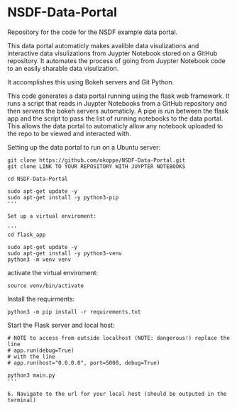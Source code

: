 # NSDF-Data-Portal
Repository for the code for the NSDF example data portal.

This data portal automaticly makes avalible data visulizations and interactive data visulizations from Juypter Notebook stored on a GitHub repository. It automates the process of going from Juypter Notebook code to an easily sharable data visulization. 

It accomplishes this using Bokeh servers and Git Python.

This code generates a data portal running using the flask web framework. It runs a script that reads in Juypter Notebooks from a GitHub repository and then servers the bokeh servers automaticly. A pipe is run between the flask app and the script to pass the list of running notebooks to the data portal. This allows the data portal to automaticly allow any notebook uploaded to the repo to be viewed and interacted with.

Setting up the data portal to run on a Ubuntu server:

```
git clone https://github.com/okoppe/NSDF-Data-Portal.git
git clone LINK TO YOUR REPOSITORY WITH JUYPTER NOTEBOOKS

cd NSDF-Data-Portal

sudo apt-get update -y
sudo apt-get install -y python3-pip
'''

Set up a virtual enviroment:

'''
cd flask_app

sudo apt-get update -y
sudo apt-get install -y python3-venv
python3 -m venv venv
```
activate the virtual enviroment:

```
source venv/bin/activate
```

Install the requirments:

```
python3 -m pip install -r requirements.txt
```

Start the Flask server and local host:

```
# NOTE to access from outside localhost (NOTE: dangerous!) replace the line 
# app.run(debug=True)
# with the line
# app.run(host="0.0.0.0", port=5000, debug=True)

python3 main.py
'''

6. Navigate to the url for your local host (should be outputed in the terminal)
